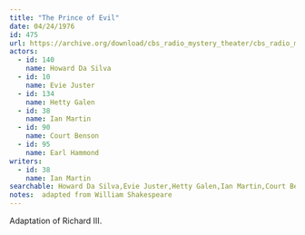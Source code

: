 ```yaml
---
title: "The Prince of Evil"
date: 04/24/1976
id: 475
url: https://archive.org/download/cbs_radio_mystery_theater/cbs_radio_mystery_theater-0451-0500.zip/cbs_radio_mystery_theater-0451-0500%2Fcbsrmt_0475_the_prince_of_evil.mp3
actors:  
  - id: 140
    name: Howard Da Silva  
  - id: 10
    name: Evie Juster  
  - id: 134
    name: Hetty Galen  
  - id: 38
    name: Ian Martin  
  - id: 90
    name: Court Benson  
  - id: 95
    name: Earl Hammond
writers:  
  - id: 38
    name: Ian Martin
searchable: Howard Da Silva,Evie Juster,Hetty Galen,Ian Martin,Court Benson,Earl Hammond Ian Martin
notes:  adapted from William Shakespeare
---
```

Adaptation of Richard III.